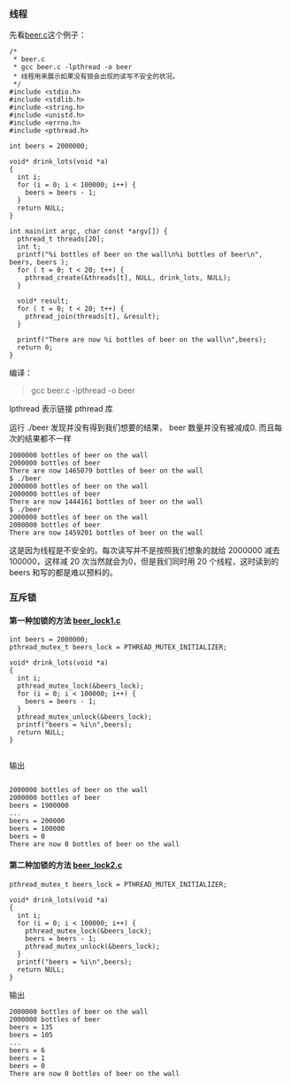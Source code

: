 ### 线程

先看[beer.c](beer.c)这个例子：

```
/*
 * beer.c
 * gcc beer.c -lpthread -o beer
 * 线程用来展示如果没有锁会出现的读写不安全的状况。
 */
#include <stdio.h>
#include <stdlib.h>
#include <string.h>
#include <unistd.h>
#include <errno.h>
#include <pthread.h>

int beers = 2000000;

void* drink_lots(void *a)
{
  int i;
  for (i = 0; i < 100000; i++) {
    beers = beers - 1;
  }
  return NULL;
}

int main(int argc, char const *argv[]) {
  pthread_t threads[20];
  int t;
  printf("%i bottles of beer on the wall\n%i bottles of beer\n", beers, beers );
  for ( t = 0; t < 20; t++) {
    pthread_create(&threads[t], NULL, drink_lots, NULL);
  }

  void* result;
  for ( t = 0; t < 20; t++) {
    pthread_join(threads[t], &result);
  }

  printf("There are now %i bottles of beer on the wall\n",beers);
  return 0;
}

```

编译：

> gcc beer.c -lpthread -o beer

lpthread 表示链接 pthread 库

运行 ./beer 发现并没有得到我们想要的结果， beer 数量并没有被减成0. 而且每次的结果都不一样

```
2000000 bottles of beer on the wall
2000000 bottles of beer
There are now 1465079 bottles of beer on the wall
$ ./beer
2000000 bottles of beer on the wall
2000000 bottles of beer
There are now 1444161 bottles of beer on the wall
$ ./beer
2000000 bottles of beer on the wall
2000000 bottles of beer
There are now 1459201 bottles of beer on the wall
```

这是因为线程是不安全的。每次读写并不是按照我们想象的就给 2000000 减去 100000，这样减 20 次当然就会为0，但是我们同时用 20 个线程，这时读到的 beers 和写的都是难以预料的。


### 互斥锁

#### 第一种加锁的方法 [beer_lock1.c](beer_lock1.c)

```
int beers = 2000000;
pthread_mutex_t beers_lock = PTHREAD_MUTEX_INITIALIZER;

void* drink_lots(void *a)
{
  int i;
  pthread_mutex_lock(&beers_lock);
  for (i = 0; i < 100000; i++) {
    beers = beers - 1;
  }
  pthread_mutex_unlock(&beers_lock);
  printf("beers = %i\n",beers);
  return NULL;
}


```

输出

```

2000000 bottles of beer on the wall
2000000 bottles of beer
beers = 1900000
...
beers = 200000
beers = 100000
beers = 0
There are now 0 bottles of beer on the wall
```


#### 第二种加锁的方法 [beer_lock2.c](beer_lock2.c)


```
pthread_mutex_t beers_lock = PTHREAD_MUTEX_INITIALIZER;

void* drink_lots(void *a)
{
  int i;
  for (i = 0; i < 100000; i++) {
    pthread_mutex_lock(&beers_lock);
    beers = beers - 1;
    pthread_mutex_unlock(&beers_lock);
  }
  printf("beers = %i\n",beers);
  return NULL;
}

```

输出

```
2000000 bottles of beer on the wall
2000000 bottles of beer
beers = 135
beers = 105
...
beers = 6
beers = 1
beers = 0
There are now 0 bottles of beer on the wall
```




